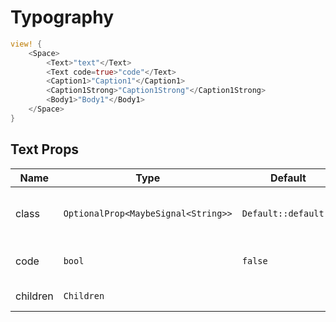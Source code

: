 # Typography

```rust demo
view! {
    <Space>
        <Text>"text"</Text>
        <Text code=true>"code"</Text>
        <Caption1>"Caption1"</Caption1>
        <Caption1Strong>"Caption1Strong"</Caption1Strong>
        <Body1>"Body1"</Body1>
    </Space>
}
```

## Text Props

| Name     | Type                                | Default              | Description                             |
| -------- | ----------------------------------- | -------------------- | --------------------------------------- |
| class    | `OptionalProp<MaybeSignal<String>>` | `Default::default()` | Addtional classes for the text element. |
| code     | `bool`                              | `false`              | Use the code tag and style.             |
| children | `Children`                          |                      | Text's content.                         |
